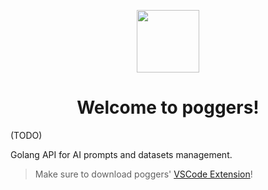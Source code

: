 <div style="text-align: center;">
  <p align="center">
    <img src="https://github.com/markettools-ai/poggers/assets/20731019/e1dad249-52e1-45ed-bf98-959f2d33b0fd" width="100">
    <h1>Welcome to poggers!</h1>
  </p>
</div>

(TODO)

Golang API for AI prompts and datasets management.

> Make sure to download poggers' [VSCode Extension](https://marketplace.visualstudio.com/items?itemName=markettools-ai.poggers-prompt)!
